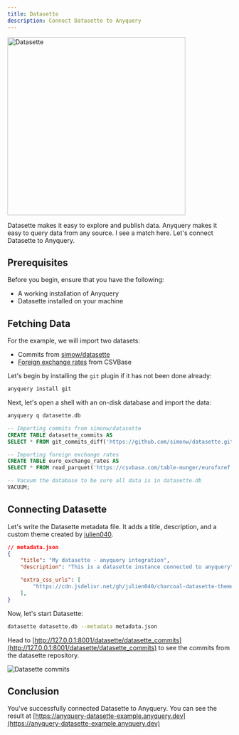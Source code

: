 ```yaml
---
title: Datasette
description: Connect Datasette to Anyquery
---
```


<img src="https://datasette.io/static/datasette-card.png" alt="Datasette" width="400"/>

Datasette makes it easy to explore and publish data. Anyquery makes it easy to query data from any source. I see a match here. Let's connect Datasette to Anyquery.

## Prerequisites

Before you begin, ensure that you have the following:

- A working installation of Anyquery
- Datasette installed on your machine

## Fetching Data

For the example, we will import two datasets:

- Commits from [simow/datasette](https://github.com/simonw/datasette/)
- [Foreign exchange rates](https://csvbase.com/table-munger/eurofxref) from CSVBase

Let's begin by installing the `git` plugin if it has not been done already:

```bash
anyquery install git
```

Next, let's open a shell with an on-disk database and import the data:

```bash
anyquery q datasette.db
```

```sql
-- Importing commits from simonw/datasette
CREATE TABLE datasette_commits AS
SELECT * FROM git_commits_diff('https://github.com/simonw/datasette.git');

-- Importing foreign exchange rates
CREATE TABLE euro_exchange_rates AS
SELECT * FROM read_parquet('https://csvbase.com/table-munger/eurofxref.parquet', header=true);

-- Vacuum the database to be sure all data is in datasette.db
VACUUM;
```

## Connecting Datasette

Let's write the Datasette metadata file. It adds a title, description, and a custom theme created by [julien040](https://github.com/julien040/charcoal-datasette-theme).

```json
// metadata.json
{
    "title": "My datasette - anyquery integration",
    "description": "This is a datasette instance connected to anyquery",

    "extra_css_urls": [
        "https://cdn.jsdelivr.net/gh/julien040/charcoal-datasette-theme@1.0.0/theme.min.css"
    ],
}
```

Now, let's start Datasette:

```bash
datasette datasette.db --metadata metadata.json
```

Head to [http://127.0.0.1:8001/datasette/datasette_commits](http://127.0.0.1:8001/datasette/datasette_commits) to see the commits from the datasette repository.

![Datasette commits](/images/docs/tR5IawXS.png)

## Conclusion

You've successfully connected Datasette to Anyquery. You can see the result at [https://anyquery-datasette-example.anyquery.dev](https://anyquery-datasette-example.anyquery.dev)
